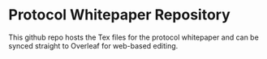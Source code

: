 # Protocol Whitepaper Repository

This github repo hosts the Tex files for the protocol whitepaper and can be synced straight to Overleaf for web-based editing. 